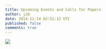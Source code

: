 ```yaml
---
title: Upcoming Events and Calls for Papers
author: jzb
date: 2014-11-14 02:51:12 UTC
published: false
comments: true
---
```


![](blog/pyconie-logo.png)